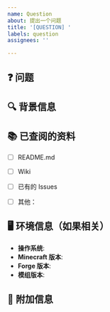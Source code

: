 ```yaml
---
name: Question
about: 提出一个问题
title: '[QUESTION] '
labels: question
assignees: ''

---
```


## ❓ 问题
<!-- 清晰简洁地描述你的问题 -->



## 🔍 背景信息
<!-- 提供相关的背景信息 -->



## 📚 已查阅的资料
<!-- 你已经查看过哪些文档或资源？ -->

- [ ] README.md
- [ ] Wiki
- [ ] 已有的 Issues
- [ ] 其他：



## 🖥️ 环境信息（如果相关）
<!-- 如果问题与特定环境有关，请提供以下信息 -->

- **操作系统**: 
- **Minecraft 版本**: 
- **Forge 版本**: 
- **模组版本**: 

## 📝 附加信息
<!-- 添加任何其他有助于回答问题的信息 -->



